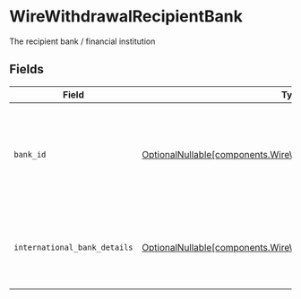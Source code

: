 # WireWithdrawalRecipientBank

The recipient bank / financial institution


## Fields

| Field                                                                                                                                    | Type                                                                                                                                     | Required                                                                                                                                 | Description                                                                                                                              |
| ---------------------------------------------------------------------------------------------------------------------------------------- | ---------------------------------------------------------------------------------------------------------------------------------------- | ---------------------------------------------------------------------------------------------------------------------------------------- | ---------------------------------------------------------------------------------------------------------------------------------------- |
| `bank_id`                                                                                                                                | [OptionalNullable[components.WireWithdrawalBankID]](../../models/components/wirewithdrawalbankid.md)                                     | :heavy_minus_sign:                                                                                                                       | An identifier that represents ABA routing number for domestic wire or BIC for foreign wire                                               |
| `international_bank_details`                                                                                                             | [OptionalNullable[components.WireWithdrawalInternationalBankDetails]](../../models/components/wirewithdrawalinternationalbankdetails.md) | :heavy_minus_sign:                                                                                                                       | Bank details required in the case of an international wire transfer                                                                      |